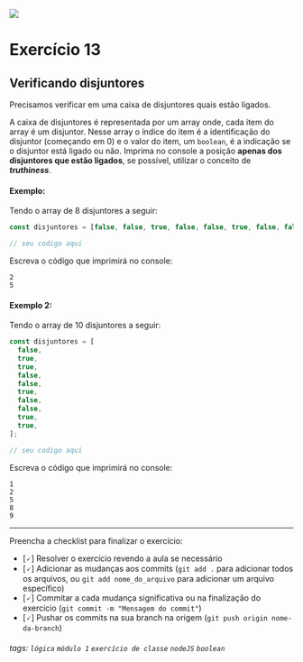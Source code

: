 ![](https://i.imgur.com/xG74tOh.png)

# Exercício 13

## Verificando disjuntores

Precisamos verificar em uma caixa de disjuntores quais estão ligados.

A caixa de disjuntores é representada por um array onde, cada item do array é um disjuntor. Nesse array o índice do item é a identificação do disjuntor (começando em 0) e o valor do item, um `boolean`, é a indicação se o disjuntor está ligado ou não. Imprima no console a posição **apenas dos disjuntores que estão ligados**, se possível, utilizar o conceito de **_truthiness_**.

#### Exemplo:

Tendo o array de 8 disjuntores a seguir:

```javascript
const disjuntores = [false, false, true, false, false, true, false, false];

// seu codigo aqui
```

Escreva o código que imprimirá no console:

```
2
5
```

#### Exemplo 2:

Tendo o array de 10 disjuntores a seguir:

```javascript
const disjuntores = [
  false,
  true,
  true,
  false,
  false,
  true,
  false,
  false,
  true,
  true,
];

// seu codigo aqui
```

Escreva o código que imprimirá no console:

```
1
2
5
8
9
```

---

Preencha a checklist para finalizar o exercício:

- [🗸] Resolver o exercício revendo a aula se necessário
- [🗸] Adicionar as mudanças aos commits (`git add .` para adicionar todos os arquivos, ou `git add nome_do_arquivo` para adicionar um arquivo específico)
- [🗸] Commitar a cada mudança significativa ou na finalização do exercício (`git commit -m "Mensagem do commit"`)
- [🗸] Pushar os commits na sua branch na origem (`git push origin nome-da-branch`)

###### tags: `lógica` `módulo 1` `exercício de classe` `nodeJS` `boolean`
